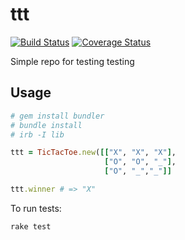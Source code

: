 ttt
===
[![Build Status](https://travis-ci.org/municz/ttt.png?branch=master)](https://travis-ci.org/municz/ttt)
[![Coverage Status](https://coveralls.io/repos/municz/ttt/badge.png)](https://coveralls.io/r/municz/ttt)

Simple repo for testing testing

Usage
-----

```ruby
# gem install bundler
# bundle install
# irb -I lib

ttt = TicTacToe.new([["X", "X", "X"],
                     ["O", "O", "_"],
                     ["O", "_","_"]]

ttt.winner # => "X"
```

To run tests:

```
rake test
```

